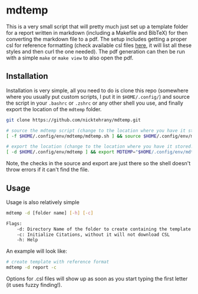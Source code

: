 # mdtemp

This is a very small script that will pretty much just set up a template folder for a report written in markdown
(including a Makefile and BibTeX) for then converting the markdown file to a pdf. The setup includes getting a proper
csl for reference formatting (check available csl files [here](https://github.com/citation-style-language/styles), it
will list all these styles and then curl the one needed). The pdf generation can then be run with a simple `make` or
`make view` to also open the pdf.

## Installation

Installation is very simple, all you need to do is clone this repo (somewhere where you usually put custom scripts, I
put it in `$HOME/.config/`) and source the script in your `.bashrc` or `.zshrc` or any other shell you use, and finally
export the location of the `mdtemp` folder.

```bash
git clone https://github.com/nicktehrany/mdtemp.git

# source the mdtemp script (change to the location where you have it stored!)
[ -f $HOME/.config/env/mdtemp/mdtemp.sh ] && source $HOME/.config/env/mdtemp/mdtemp.sh

# export the location (change to the location where you have it stored!)
[ -d $HOME/.config/env/mdtemp ] && export MDTEMP="$HOME/.config/env/mdtemp"
```

Note, the checks in the source and export are just there so the shell doesn't throw errors if it can't find the file.

## Usage

Usage is also relatively simple

```bash
mdtemp -d [folder name] [-h] [-c]

Flags:
    -d: Directory Name of the folder to create containing the template files [Required!]
    -c: Initialize Citations, without it will not download CSL
    -h: Help
```

An example will look like:

```bash
# create template with reference format
mdtemp -d report -c
```

Options for .csl files will show up as soon as you start typing the first letter (it uses fuzzy finding!).
